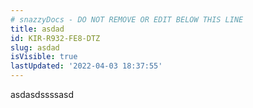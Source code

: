 ```yaml
---
# snazzyDocs - DO NOT REMOVE OR EDIT BELOW THIS LINE
title: asdad
id: KIR-R932-FE8-DTZ
slug: asdad
isVisible: true
lastUpdated: '2022-04-03 18:37:55'
---
```

asdasdssssasd